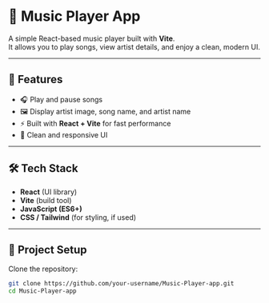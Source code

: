 # 🎵 Music Player App

A simple React-based music player built with **Vite**.  
It allows you to play songs, view artist details, and enjoy a clean, modern UI.

---

## 🚀 Features
- 🎧 Play and pause songs  
- 🖼️ Display artist image, song name, and artist name  
- ⚡ Built with **React + Vite** for fast performance  
- 🎨 Clean and responsive UI  

---

## 🛠️ Tech Stack
- **React** (UI library)  
- **Vite** (build tool)  
- **JavaScript (ES6+)**  
- **CSS / Tailwind** (for styling, if used)  

---

## 📂 Project Setup

Clone the repository:

```bash
git clone https://github.com/your-username/Music-Player-app.git
cd Music-Player-app
